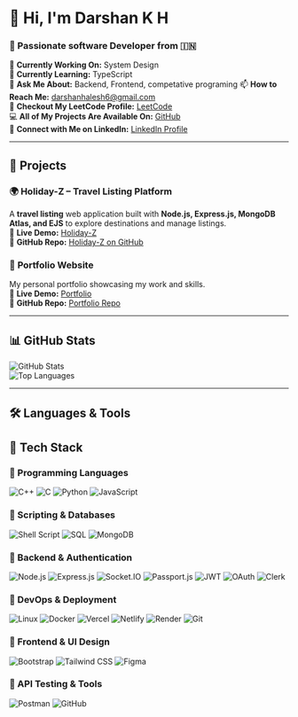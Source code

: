 # 👋 Hi, I'm Darshan K H  
### 🚀 Passionate software Developer from 🇮🇳

🔭 **Currently Working On:** System Design  
🌱 **Currently Learning:** TypeScript  
💬 **Ask Me About:** Backend, Frontend, competative programing 
📫 **How to Reach Me:** [darshanhalesh6@gmail.com](mailto:darshanhalesh6@gmail.com)  
🔗 **Checkout My LeetCode Profile:** [LeetCode](https://leetcode.com/u/darshan_halesh/)  
💻 **All of My Projects Are Available On:** [GitHub](https://github.com/darshanhalesh?tab=repositories)  
💼 **Connect with Me on LinkedIn:** [LinkedIn Profile](https://www.linkedin.com/in/darshan-halesh-021047260/)  

---

## 📌 Projects  
### 🌍 **Holiday-Z – Travel Listing Platform**  
A **travel listing** web application built with **Node.js, Express.js, MongoDB Atlas, and EJS** to explore destinations and manage listings.  
🔗 **Live Demo:** [Holiday-Z](https://holiday-z.onrender.com/listings)  
🔗 **GitHub Repo:** [Holiday-Z on GitHub](https://github.com/darshanhalesh/holiday-z)  

### 🚀 **Portfolio Website**  
My personal portfolio showcasing my work and skills.  
🔗 **Live Demo:** [Portfolio](https://darshankh.vercel.app)  
🔗 **GitHub Repo:** [Portfolio Repo](https://github.com/darshanhalesh/portfolio)  

---

## 📊 GitHub Stats  
![GitHub Stats](https://github-readme-stats.vercel.app/api?username=darshanhalesh&show_icons=true&theme=radical)  
![Top Languages](https://github-readme-stats.vercel.app/api/top-langs/?username=darshanhalesh&layout=compact&theme=radical)  

---

## 🛠️ Languages & Tools  

## 🚀 Tech Stack

### 🔹 Programming Languages  
![C++](https://img.shields.io/badge/C++-00599C?style=flat&logo=c%2B%2B&logoColor=white)
![C](https://img.shields.io/badge/C-00599C?style=flat&logo=c&logoColor=white)
![Python](https://img.shields.io/badge/Python-3776AB?style=flat&logo=python&logoColor=white)
![JavaScript](https://img.shields.io/badge/JavaScript-F7DF1E?style=flat&logo=javascript&logoColor=black)

### 🔹 Scripting & Databases  
![Shell Script](https://img.shields.io/badge/Shell_Script-4EAA25?style=flat&logo=gnu-bash&logoColor=white)
![SQL](https://img.shields.io/badge/SQL-336791?style=flat&logo=postgresql&logoColor=white)
![MongoDB](https://img.shields.io/badge/MongoDB-47A248?style=flat&logo=mongodb&logoColor=white)

### 🔹 Backend & Authentication  
![Node.js](https://img.shields.io/badge/Node.js-339933?style=flat&logo=node.js&logoColor=white)
![Express.js](https://img.shields.io/badge/Express.js-000000?style=flat&logo=express&logoColor=white)
![Socket.IO](https://img.shields.io/badge/Socket.IO-010101?style=flat&logo=socket.io&logoColor=white)
![Passport.js](https://img.shields.io/badge/Passport.js-34E27A?style=flat&logo=passport&logoColor=white)
![JWT](https://img.shields.io/badge/JSON_Web_Token-000000?style=flat&logo=jsonwebtokens&logoColor=white)
![OAuth](https://img.shields.io/badge/OAuth-3A3A3A?style=flat&logo=oauth&logoColor=white)
![Clerk](https://img.shields.io/badge/Clerk-181717?style=flat&logo=clerk&logoColor=white)

### 🔹 DevOps & Deployment  
![Linux](https://img.shields.io/badge/Linux-FCC624?style=flat&logo=linux&logoColor=black)
![Docker](https://img.shields.io/badge/Docker-2496ED?style=flat&logo=docker&logoColor=white)
![Vercel](https://img.shields.io/badge/Vercel-000000?style=flat&logo=vercel&logoColor=white)
![Netlify](https://img.shields.io/badge/Netlify-00C7B7?style=flat&logo=netlify&logoColor=white)
![Render](https://img.shields.io/badge/Render-46E3B7?style=flat&logo=render&logoColor=black)
![Git](https://img.shields.io/badge/Git-F05032?style=flat&logo=git&logoColor=white)

### 🔹 Frontend & UI Design  
![Bootstrap](https://img.shields.io/badge/Bootstrap-7952B3?style=flat&logo=bootstrap&logoColor=white)
![Tailwind CSS](https://img.shields.io/badge/Tailwind_CSS-06B6D4?style=flat&logo=tailwind-css&logoColor=white)
![Figma](https://img.shields.io/badge/Figma-F24E1E?style=flat&logo=figma&logoColor=white)

### 🔹 API Testing & Tools  
![Postman](https://img.shields.io/badge/Postman-FF6C37?style=flat&logo=postman&logoColor=white)
![GitHub](https://img.shields.io/badge/GitHub-181717?style=flat&logo=github&logoColor=white)

